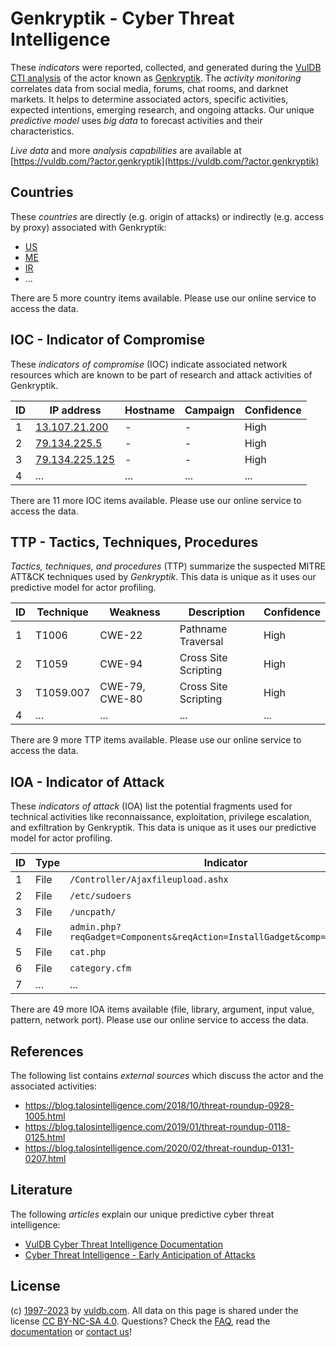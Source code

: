 # Genkryptik - Cyber Threat Intelligence

These _indicators_ were reported, collected, and generated during the [VulDB CTI analysis](https://vuldb.com/?kb.cti) of the actor known as [Genkryptik](https://vuldb.com/?actor.genkryptik). The _activity monitoring_ correlates data from social media, forums, chat rooms, and darknet markets. It helps to determine associated actors, specific activities, expected intentions, emerging research, and ongoing attacks. Our unique _predictive model_ uses _big data_ to forecast activities and their characteristics.

_Live data_ and more _analysis capabilities_ are available at [https://vuldb.com/?actor.genkryptik](https://vuldb.com/?actor.genkryptik)

## Countries

These _countries_ are directly (e.g. origin of attacks) or indirectly (e.g. access by proxy) associated with Genkryptik:

* [US](https://vuldb.com/?country.us)
* [ME](https://vuldb.com/?country.me)
* [IR](https://vuldb.com/?country.ir)
* ...

There are 5 more country items available. Please use our online service to access the data.

## IOC - Indicator of Compromise

These _indicators of compromise_ (IOC) indicate associated network resources which are known to be part of research and attack activities of Genkryptik.

ID | IP address | Hostname | Campaign | Confidence
-- | ---------- | -------- | -------- | ----------
1 | [13.107.21.200](https://vuldb.com/?ip.13.107.21.200) | - | - | High
2 | [79.134.225.5](https://vuldb.com/?ip.79.134.225.5) | - | - | High
3 | [79.134.225.125](https://vuldb.com/?ip.79.134.225.125) | - | - | High
4 | ... | ... | ... | ...

There are 11 more IOC items available. Please use our online service to access the data.

## TTP - Tactics, Techniques, Procedures

_Tactics, techniques, and procedures_ (TTP) summarize the suspected MITRE ATT&CK techniques used by _Genkryptik_. This data is unique as it uses our predictive model for actor profiling.

ID | Technique | Weakness | Description | Confidence
-- | --------- | -------- | ----------- | ----------
1 | T1006 | CWE-22 | Pathname Traversal | High
2 | T1059 | CWE-94 | Cross Site Scripting | High
3 | T1059.007 | CWE-79, CWE-80 | Cross Site Scripting | High
4 | ... | ... | ... | ...

There are 9 more TTP items available. Please use our online service to access the data.

## IOA - Indicator of Attack

These _indicators of attack_ (IOA) list the potential fragments used for technical activities like reconnaissance, exploitation, privilege escalation, and exfiltration by Genkryptik. This data is unique as it uses our predictive model for actor profiling.

ID | Type | Indicator | Confidence
-- | ---- | --------- | ----------
1 | File | `/Controller/Ajaxfileupload.ashx` | High
2 | File | `/etc/sudoers` | Medium
3 | File | `/uncpath/` | Medium
4 | File | `admin.php?reqGadget=Components&reqAction=InstallGadget&comp=FileBrowser` | High
5 | File | `cat.php` | Low
6 | File | `category.cfm` | Medium
7 | ... | ... | ...

There are 49 more IOA items available (file, library, argument, input value, pattern, network port). Please use our online service to access the data.

## References

The following list contains _external sources_ which discuss the actor and the associated activities:

* https://blog.talosintelligence.com/2018/10/threat-roundup-0928-1005.html
* https://blog.talosintelligence.com/2019/01/threat-roundup-0118-0125.html
* https://blog.talosintelligence.com/2020/02/threat-roundup-0131-0207.html

## Literature

The following _articles_ explain our unique predictive cyber threat intelligence:

* [VulDB Cyber Threat Intelligence Documentation](https://vuldb.com/?kb.cti)
* [Cyber Threat Intelligence - Early Anticipation of Attacks](https://www.scip.ch/en/?labs.20201022)

## License

(c) [1997-2023](https://vuldb.com/?kb.changelog) by [vuldb.com](https://vuldb.com/?kb.about). All data on this page is shared under the license [CC BY-NC-SA 4.0](https://creativecommons.org/licenses/by-nc-sa/4.0/). Questions? Check the [FAQ](https://vuldb.com/?kb.faq), read the [documentation](https://vuldb.com/?kb) or [contact us](https://vuldb.com/?contact)!
